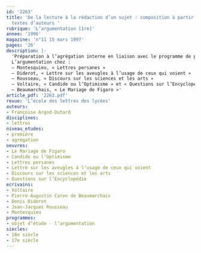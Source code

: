 ```yaml
---
id: '2263'
title: 'De la lecture à la rédaction d’un sujet : composition à partir d’un ou plusieurs
  textes d’auteurs '
rubrique: 'L’argumentation [1re]'
annee: '1996'
magazine: 'n°11 15 mars 1997'
pages: '26'
description: |-
  'Préparation à l’agrégation interne en liaison avec le programme de première.
  L’argumentation chez :
  – Montesquieu, « Lettres persanes »
  – Diderot, « Lettre sur les aveugles à l’usage de ceux qui voient »
  – Rousseau, « Discours sur les sciences et les arts »
  – Voltaire, « Candide ou l’Optimisme » et « Questions sur l’Encyclopédie » (article « Blé »)
  – Beaumarchais, « Le Mariage de Figaro »'
article_pdf: '2263.pdf'
revue: 'L’école des lettres des lycées'
auteurs:
- Françoise Argod-Dutard
disciplines:
- lettres
niveau_etudes:
- première
- agrégation
oeuvres:
- Le Mariage de Figaro
- Candide ou l’Optimisme
- Lettres persanes
- Lettre sur les aveugles à l’usage de ceux qui voient
- Discours sur les sciences et les arts
- Questions sur l’Encyclopédie
ecrivains:
- Voltaire
- Pierre-Augustin Caron de Beaumarchais
- Denis Diderot
- Jean-Jacques Rousseau
- Montesquieu
programmes:
- objet d’étude - l’argumentation
siecles:
- 18e siècle
- 17e siècle
---
```


